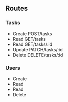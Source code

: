 
## Routes

### Tasks
- Create POST/tasks
- Read GET/tasks
- Read GET/tasks/:id
- Update PATCH/tasks/:id
- Delete DELETE/tasks/:id

### Users
- Create
- Read
- Read
- Delete

